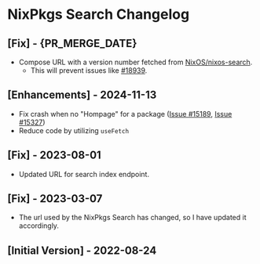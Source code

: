 # NixPkgs Search Changelog

## [Fix] - {PR_MERGE_DATE}
- Compose URL with a version number fetched from [NixOS/nixos-search](https://github.com/NixOS/nixos-search/tree/221d27a68edad8dc291de4bb3fa208d471c46947).
    - This will prevent issues like [#18939](https://github.com/raycast/extensions/issues/18939).

## [Enhancements] - 2024-11-13

- Fix crash when no "Hompage" for a package ([Issue #15189](https://github.com/raycast/extensions/issues/15189), [Issue #15327](https://github.com/raycast/extensions/issues/15327))
- Reduce code by utilizing `useFetch`

## [Fix] - 2023-08-01

- Updated URL for search index endpoint.

## [Fix] - 2023-03-07

- The url used by the NixPkgs Search has changed, so I have updated it accordingly.

## [Initial Version] - 2022-08-24
